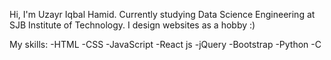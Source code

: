 Hi, I'm Uzayr Iqbal Hamid. Currently studying Data Science Engineering at SJB Institute of Technology.
I design websites as a hobby :)

My skills: 
    -HTML
    -CSS
    -JavaScript
    -React js
    -jQuery
    -Bootstrap
    -Python
    -C
